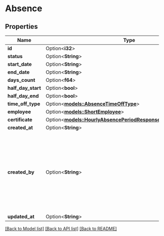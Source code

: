 # Absence

## Properties

Name | Type | Description | Notes
------------ | ------------- | ------------- | -------------
**id** | Option<**i32**> |  | [optional]
**status** | Option<**String**> |  | [optional]
**start_date** | Option<**String**> |  | [optional]
**end_date** | Option<**String**> |  | [optional]
**days_count** | Option<**f64**> |  | [optional]
**half_day_start** | Option<**bool**> |  | [optional]
**half_day_end** | Option<**bool**> |  | [optional]
**time_off_type** | Option<[**models::AbsenceTimeOffType**](Absence_time_off_type.md)> |  | [optional]
**employee** | Option<[**models::ShortEmployee**](ShortEmployee.md)> |  | [optional]
**certificate** | Option<[**models::HourlyAbsencePeriodResponseAttributesCertificate**](HourlyAbsencePeriodResponseAttributes_certificate.md)> |  | [optional]
**created_at** | Option<**String**> |  | [optional]
**created_by** | Option<**String**> | API if the origin is api, otherwise returns an admin employee's name who's account is used to create the absence | [optional]
**updated_at** | Option<**String**> |  | [optional]

[[Back to Model list]](../README.md#documentation-for-models) [[Back to API list]](../README.md#documentation-for-api-endpoints) [[Back to README]](../README.md)



